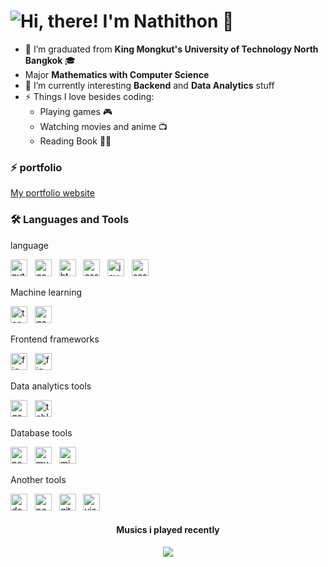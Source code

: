 # ![Hi, there! I'm Nathithon 👋](https://readme-typing-svg.herokuapp.com?color=%2336BCF7&size=21+&duration=2000&center=true&vCenter=true&multiline=true&width=200&height=40&lines=Hi%2C+I'm+Nathithon!👋🏼;+;+)

- 🔭 I’m graduated from **King Mongkut's University of Technology North Bangkok** 🎓
- Major **Mathematics with Computer Science**
- 🌱 I’m currently interesting  **Backend** and **Data Analytics** stuff
- ⚡ Things I love besides coding:
  * Playing games 🎮
  * Watching movies and anime 📺
  * Reading Book 🧑‍🏫
    
### ⚡ portfolio
<a  href="https://6767a347060877377c77e752--dancing-jalebi-f21c81.netlify.app/">My portfolio website</a>
### 🛠 Languages and Tools
<div align="">
<p>language</p>
    <img height="27" src="https://img.shields.io/badge/-Python-0d182b?style=for-the-badge&logo=python" alt="python"> &nbsp;
    <img height="27" src="https://img.shields.io/badge/-Go-0d182b?style=for-the-badge&logo=Go" alt="go"> &nbsp;
    <img height="27" src="https://img.shields.io/badge/-HTML-0d182b?style=for-the-badge&logo=html5" alt="html5"> &nbsp;
    <img height="27" src="https://img.shields.io/badge/-CSS-0d182b?style=for-the-badge&logo=css3&logoColor=1572B6" alt="css"> &nbsp;
 <img height="27" src="https://img.shields.io/badge/-JavaScript-0d182b?style=for-the-badge&logo=javascript" alt="javascript"> &nbsp;
     <img height="27" src="https://img.shields.io/badge/-TypeScript-0d182b?style=for-the-badge&logo=TypeScript" alt="sass"> &nbsp;
 <p>Machine learning</p>
    <img height="27" src="https://img.shields.io/badge/-Tensorflow-0d182b?style=for-the-badge&logo=Tensorflow" alt="tensorflow"> &nbsp;
    <img height="27" src="https://img.shields.io/badge/-Google Colab-0d182b?style=for-the-badge&logo=googlecolab&logoColor=F9AB00" alt="googlecolab"> &nbsp;
<p>Frontend frameworks</p>
     <img height="27" src="https://img.shields.io/badge/-Angular-0d182b?style=for-the-badge&logo=Angular&logoColor=F24E1E" alt="figma"> &nbsp;
     <img height="27" src="https://img.shields.io/badge/Vue.js-0d182b?style=for-the-badge&logo=vuedotjs&logoColor=4FC08D" alt="figma"> &nbsp;
 <p>Data analytics tools</p>
    <img height="27" src="https://img.shields.io/badge/-Google Analytics-0d182b?style=for-the-badge&logo=googleanalytics&logoColor=E37400" alt="googleanalytics"> &nbsp;
    <img height="27" src="https://img.shields.io/badge/-Tableau-0d182b?style=for-the-badge&logo=tableau&logoColor=E97627" alt="tableau"> &nbsp;
 <p>Database tools</p>
     <img height="27" src="https://img.shields.io/badge/-PostgreSQL-0d182b?style=for-the-badge&logo=Postgresql" alt="postgresql"> &nbsp;
    <img height="27" src="https://img.shields.io/badge/-MySQL-0d182b?style=for-the-badge&logo=Mysql" alt="mysql"> &nbsp;
    <img height="27" src= "https://img.shields.io/badge/Microsoft%20SQL%20Server-0d182b?logo=microsoftsqlserver&logoColor=fff&style=for-the-badge" alt="microsoftsqlserver"> &nbsp;

 <P>Another tools</P>
     <img height="27" src="https://img.shields.io/badge/-Docker-0d182b?style=for-the-badge&logo=docker&logoColor=2496ED" alt="docker"> &nbsp;
    <img height="27" src="https://img.shields.io/badge/-Postman-0d182b?style=for-the-badge&logo=postman&logoColor=FF6C37" alt="postman"> &nbsp;
    <img height="27" src="https://img.shields.io/badge/-Git-0d182b?style=for-the-badge&logo=Git" alt="git"> &nbsp;
    <img height="27" src="https://img.shields.io/badge/-VS Code-0d182b?style=for-the-badge&logo=visualstudiocode&logoColor=007ACC" alt="visualstudiocode"> &nbsp;
</div>
<h4 align="center">Musics i played recently</h4>
<p align="center">
  <img src="https://spotify-recently-played-readme.vercel.app/api?user=21gwcdr7qqkar6opbc5izlvky&count=5&unique=1" style="text-align:center"/>
</p>
